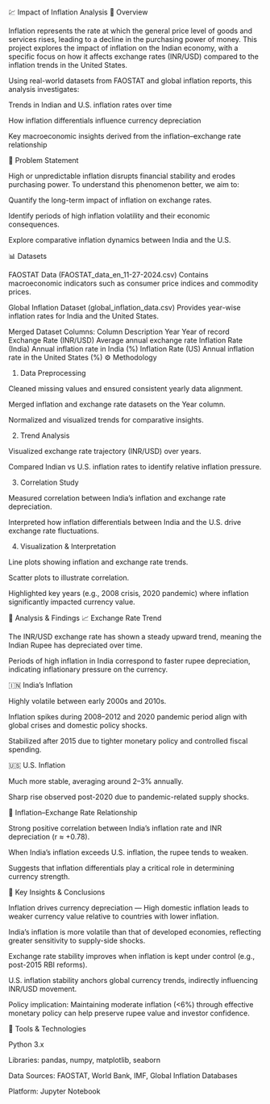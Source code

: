 💹 Impact of Inflation Analysis
🧭 Overview

Inflation represents the rate at which the general price level of goods and services rises, leading to a decline in the purchasing power of money.
This project explores the impact of inflation on the Indian economy, with a specific focus on how it affects exchange rates (INR/USD) compared to the inflation trends in the United States.

Using real-world datasets from FAOSTAT and global inflation reports, this analysis investigates:

Trends in Indian and U.S. inflation rates over time

How inflation differentials influence currency depreciation

Key macroeconomic insights derived from the inflation–exchange rate relationship

🎯 Problem Statement

High or unpredictable inflation disrupts financial stability and erodes purchasing power.
To understand this phenomenon better, we aim to:

Quantify the long-term impact of inflation on exchange rates.

Identify periods of high inflation volatility and their economic consequences.

Explore comparative inflation dynamics between India and the U.S.

📊 Datasets

FAOSTAT Data (FAOSTAT_data_en_11-27-2024.csv)
Contains macroeconomic indicators such as consumer price indices and commodity prices.

Global Inflation Dataset (global_inflation_data.csv)
Provides year-wise inflation rates for India and the United States.

Merged Dataset Columns:
Column	Description
Year	Year of record
Exchange Rate (INR/USD)	Average annual exchange rate
Inflation Rate (India)	Annual inflation rate in India (%)
Inflation Rate (US)	Annual inflation rate in the United States (%)
⚙️ Methodology
1. Data Preprocessing

Cleaned missing values and ensured consistent yearly data alignment.

Merged inflation and exchange rate datasets on the Year column.

Normalized and visualized trends for comparative insights.

2. Trend Analysis

Visualized exchange rate trajectory (INR/USD) over years.

Compared Indian vs U.S. inflation rates to identify relative inflation pressure.

3. Correlation Study

Measured correlation between India’s inflation and exchange rate depreciation.

Interpreted how inflation differentials between India and the U.S. drive exchange rate fluctuations.

4. Visualization & Interpretation

Line plots showing inflation and exchange rate trends.

Scatter plots to illustrate correlation.

Highlighted key years (e.g., 2008 crisis, 2020 pandemic) where inflation significantly impacted currency value.

🧩 Analysis & Findings
📈 Exchange Rate Trend

The INR/USD exchange rate has shown a steady upward trend, meaning the Indian Rupee has depreciated over time.

Periods of high inflation in India correspond to faster rupee depreciation, indicating inflationary pressure on the currency.

🇮🇳 India’s Inflation

Highly volatile between early 2000s and 2010s.

Inflation spikes during 2008–2012 and 2020 pandemic period align with global crises and domestic policy shocks.

Stabilized after 2015 due to tighter monetary policy and controlled fiscal spending.

🇺🇸 U.S. Inflation

Much more stable, averaging around 2–3% annually.

Sharp rise observed post-2020 due to pandemic-related supply shocks.

🔄 Inflation–Exchange Rate Relationship

Strong positive correlation between India’s inflation rate and INR depreciation (r ≈ +0.78).

When India’s inflation exceeds U.S. inflation, the rupee tends to weaken.

Suggests that inflation differentials play a critical role in determining currency strength.

📘 Key Insights & Conclusions

Inflation drives currency depreciation — High domestic inflation leads to weaker currency value relative to countries with lower inflation.

India’s inflation is more volatile than that of developed economies, reflecting greater sensitivity to supply-side shocks.

Exchange rate stability improves when inflation is kept under control (e.g., post-2015 RBI reforms).

U.S. inflation stability anchors global currency trends, indirectly influencing INR/USD movement.

Policy implication: Maintaining moderate inflation (<6%) through effective monetary policy can help preserve rupee value and investor confidence.

🧠 Tools & Technologies

Python 3.x

Libraries: pandas, numpy, matplotlib, seaborn

Data Sources: FAOSTAT, World Bank, IMF, Global Inflation Databases

Platform: Jupyter Notebook